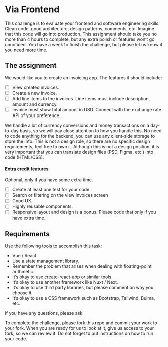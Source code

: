 # Via Frontend
This challenge is to evaluate your frontend and software engineering skills. 
Clean code, good architecture, design patterns, comments, etc. Imagine that this code will go into production.
This assignment should take you no more than 4 hours to complete, but any extra polish or features won’t go unnoticed. 
You have a week to finish the challenge, but please let us know if you need more time. 

## The assignment
We would like you to create an invoicing app. The features it should include:
- [ ] View created invoices.
- [ ] Create a new invoice.
- [ ] Add line items to the invoices. Line items must include description, amount and currency.
- [ ] Invoice must show total amount in USD. Connect with the exchange rate API of your preference.

We handle a lot of currency conversions and money transactions on a day-to-day basis, so we will pay close attention to how you handle this.
No need to code anything for the backend, you can use any client-side storage to store the info. This is not a design role, so there are no specific design requirements, feel free to own it. Although this is not a design position, it is very important that you can translate design files (PSD, Figma, etc.) into code (HTML/CSS). 

#### Extra credit features
Optional, only if you have some extra time.
- [ ] Create at least one test for your code.
- [ ] Search or filtering on the view invoices screen
- [ ] Good UX.
- [ ] Highly reusable components.
- [ ] Responsive layout and design is a bonus. Please code that only if you have extra time.

## Requirements
Use the following tools to accomplish this task:
- Vue / React.
- Use a state management library.
- Remember the problem that arises when dealing with floating-point arithmetic.
- It’s okay to use create-react-app or similar tools.
- It’s okay to use another framework like Nuxt / Next.
- It’s okay to use third party libraries, but please comment on why you choose it.
- It’s okay to use a CSS framework such as Bootstrap, Tailwind, Bulma, etc.

If you have any questions, please ask!

To complete the challenge, please fork this repo and commit your work to your fork. When you are ready for us to look at it, give us access to your fork, so we can review it. Do not forget to put instructions on how to run your code.
